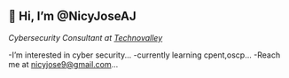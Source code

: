 <h2> 👋 Hi, I’m @NicyJoseAJ</h2>
<p><em>Cybersecurity Consultant at <a href="https://www.technovalley.co.in/">Technovalley</a></em></p>



-I’m interested in cyber security...
-currently learning cpent,oscp...
-Reach me at nicyjose9@gmail.com...
